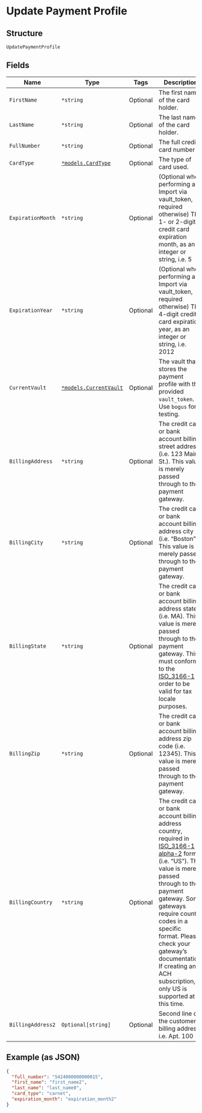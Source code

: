 
# Update Payment Profile

## Structure

`UpdatePaymentProfile`

## Fields

| Name | Type | Tags | Description |
|  --- | --- | --- | --- |
| `FirstName` | `*string` | Optional | The first name of the card holder. |
| `LastName` | `*string` | Optional | The last name of the card holder. |
| `FullNumber` | `*string` | Optional | The full credit card number |
| `CardType` | [`*models.CardType`](../../doc/models/card-type.md) | Optional | The type of card used. |
| `ExpirationMonth` | `*string` | Optional | (Optional when performing an Import via vault_token, required otherwise) The 1- or 2-digit credit card expiration month, as an integer or string, i.e. 5 |
| `ExpirationYear` | `*string` | Optional | (Optional when performing a Import via vault_token, required otherwise) The 4-digit credit card expiration year, as an integer or string, i.e. 2012 |
| `CurrentVault` | [`*models.CurrentVault`](../../doc/models/current-vault.md) | Optional | The vault that stores the payment profile with the provided `vault_token`. Use `bogus` for testing. |
| `BillingAddress` | `*string` | Optional | The credit card or bank account billing street address (i.e. 123 Main St.). This value is merely passed through to the payment gateway. |
| `BillingCity` | `*string` | Optional | The credit card or bank account billing address city (i.e. “Boston”). This value is merely passed through to the payment gateway. |
| `BillingState` | `*string` | Optional | The credit card or bank account billing address state (i.e. MA). This value is merely passed through to the payment gateway. This must conform to the [ISO_3166-1](https://en.wikipedia.org/wiki/ISO_3166-1#Current_codes) in order to be valid for tax locale purposes. |
| `BillingZip` | `*string` | Optional | The credit card or bank account billing address zip code (i.e. 12345). This value is merely passed through to the payment gateway. |
| `BillingCountry` | `*string` | Optional | The credit card or bank account billing address country, required in [ISO_3166-1 alpha-2](https://en.wikipedia.org/wiki/ISO_3166-1_alpha-2) format (i.e. “US”). This value is merely passed through to the payment gateway. Some gateways require country codes in a specific format. Please check your gateway’s documentation. If creating an ACH subscription, only US is supported at this time. |
| `BillingAddress2` | `Optional[string]` | Optional | Second line of the customer’s billing address i.e. Apt. 100 |

## Example (as JSON)

```json
{
  "full_number": "5424000000000015",
  "first_name": "first_name2",
  "last_name": "last_name0",
  "card_type": "carnet",
  "expiration_month": "expiration_month2"
}
```

